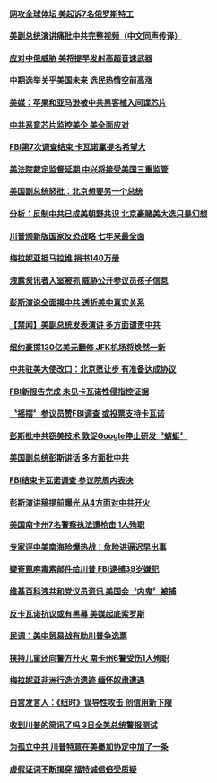 #### [网攻全球体坛 美起诉7名俄罗斯特工](../pages/news203/a1394178.md?t=10051335) 

#### [美副总统演讲痛批中共完整视频（中文同声传译）](../pages/news203/a1394065.md?t=10051335) 

#### [应对中俄威胁 美将提早发射高超音速武器](../pages/news203/a1394147.md?t=10051335) 

#### [中期选举关乎美国未来 选民热情空前高涨](../pages/news203/a1394127.md?t=10051335) 

#### [美媒：苹果和亚马逊被中共黑客植入间谍芯片](../pages/news203/a1394165.md?t=10051335) 

#### [中共恶意芯片监控美企 美全面应对](../pages/news203/a1394110.md?t=10051335) 

#### [FBI第7次调查结束 卡瓦诺赢提名希望大](../pages/news203/a1394112.md?t=10051335) 

#### [美法院裁定监督延期 中兴将接受美国三重监管](../pages/news203/a1394101.md?t=10051335) 

#### [美国副总统怒批：北京想要另一个总统](../pages/news203/a1394027.md?t=10051335) 

#### [分析：反制中共已成美朝野共识 北京豪赌美大选只是幻想](../pages/news203/a1394071.md?t=10051335) 

#### [川普颁新版国家反恐战略 七年来最全面](../pages/news203/a1394111.md?t=10051335) 

#### [梅拉妮亚抵马拉维 捐书140万册](../pages/news203/a1394093.md?t=10051335) 

#### [洩露资讯者入室被抓 威胁公开参议员孩子信息](../pages/news203/a1394118.md?t=10051335) 

#### [彭斯演说全面揭中共 透析美中真实关系](../pages/news203/a1394117.md?t=10051335) 

#### [【禁闻】美副总统发表演讲 多方面谴责中共](../pages/news203/a1394105.md?t=10051335) 

#### [纽约豪掷130亿美元翻修 JFK机场将焕然一新](../pages/news203/a1394100.md?t=10051335) 

#### [中共驻美大使改口：北京愿让步 有准备达成协议](../pages/news203/a1394058.md?t=10051335) 

#### [FBI新报告完成  未见卡瓦诺性侵指控证据](../pages/news203/a1394096.md?t=10051335) 

#### [〝摇摆〞参议员赞FBI调查 或投票支持卡瓦诺](../pages/news203/a1394094.md?t=10051335) 

#### [彭斯批中共窃美技术 敦促Google停止研发〝蜻蜓〞](../pages/news203/a1394080.md?t=10051335) 

#### [美国副总统彭斯讲话 多方面批中共](../pages/news203/a1394063.md?t=10051335) 

#### [FBI结束卡瓦诺调查 参议院周内表决](../pages/news203/a1394062.md?t=10051335) 

#### [彭斯演讲稿提前曝光 从4方面对中共开火](../pages/news203/a1394060.md?t=10051335) 

#### [美国南卡州7名警察执法遭枪击  1人殉职](../pages/news203/a1394056.md?t=10051335) 

#### [专家评中美南海险爆热战：危险进逼迟早出事](../pages/news203/a1393991.md?t=10051335) 

#### [疑寄蓖麻毒素邮件给川普 FBI逮捕39岁嫌犯](../pages/news203/a1394046.md?t=10051335) 

#### [维基百科洩共和党议员资讯 美国会〝内鬼〞被捕](../pages/news203/a1393987.md?t=10051335) 

#### [反卡瓦诺抗议或有黑幕 美媒起底索罗斯](../pages/news203/a1393976.md?t=10051335) 

#### [民调：美中贸易战有助川普争选票](../pages/news203/a1393986.md?t=10051335) 

#### [挟持儿童还向警方开火 南卡州6警受伤1人殉职](../pages/news203/a1393992.md?t=10051335) 

#### [梅拉妮亚非洲行造访遗迹 缅怀奴隶遭遇](../pages/news203/a1393960.md?t=10051335) 

#### [白宫发言人：《纽时》误导性攻击 创信用新下限](../pages/news203/a1393983.md?t=10051335) 

#### [收到川普的简讯了吗 3日全美总统警报测试](../pages/news203/a1393966.md?t=10051335) 

#### [为孤立中共 川普特意在美墨加协定中加了一条](../pages/news203/a1393946.md?t=10051335) 

#### [虚假证词不断揭穿 福特诚信倍受质疑](../pages/news203/a1393978.md?t=10051335) 

